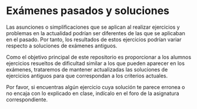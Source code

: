 # Exámenes pasados y soluciones

Las asunciones o simplificaciones que se aplican al realizar ejercicios y problemas en la
actualidad podrían ser diferentes de las que se aplicaban en el pasado. Por tanto, los
resultados de estos ejercicios podrían variar respecto a soluciones de exámenes antiguos.

Como el objetivo principal de este repositorio es proporcionar a los alumnos ejercicios
resueltos de dificultad similar a los que pueden aparecer en los exámenes, trataremos de
mantener actualizadas las soluciones de ejercicios antiguos para que correspondan a los
criterios actuales.

Por favor, si encuentras algún ejercicio cuya solución te parece erronea o no encaja con
lo explicado en clase, indícalo en el foro de la asignatura correspondiente.

